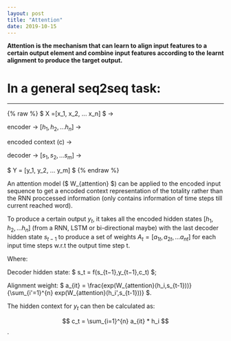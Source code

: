 ```yaml
---
layout: post
title: "Attention"
date: 2019-10-15
---
```


**Attention is the mechanism that can learn to align input features to a certain output element and combine input features according to the learnt alignment to produce the target output.**

# In a general seq2seq task: 

---

{% raw %}
  $ X =[x_1, x_2, ... x_n] $ &rarr; 
  
  encoder &rarr; $[h_1, h_2, ... h_n]$ &rarr; 
  
  encoded context (c) &rarr; 
  
  decoder &rarr; $[s_1, s_2, ... s_m]$ &rarr; 
  
  $ Y = [y_1, y_2, ... y_m] $
{% endraw %}

An attention model ($ W_{attention} $) can be applied to the encoded input sequence to get a encoded context representation of the totality rather than the RNN proccessed information (only contains information of time steps till current reached word).

To produce a certain output $y_t$, it takes all the encoded hidden states $[h_1, h_2, ... h_n]$ (from a RNN, LSTM or bi-directional maybe) with the last decoder hidden state  $s_{t-1}$ to produce a set of weights $A_t =[a_{1t}, a_{2t}, ... a_{nt}]$ for each input time steps w.r.t the output time step t.

Where:

Decoder hidden state: $ s_t = f(s_{t−1},y_{t−1},c_t) $;

Alignment weight: $ a_{it} = \frac{exp(W_{attention}(h_i,s_{t-1}))}{\sum_{i'=1}^{n} exp(W_{attention}(h_i',s_{t-1}))} $.

The hidden context for $y_t$ can then be calculated as:

$$ c_t = \sum_{i=1}^{n} a_{it} * h_i $$.